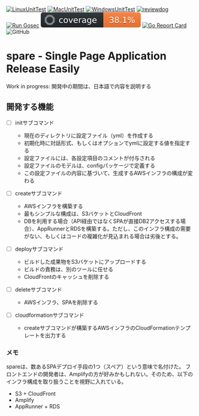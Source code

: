 [![LinuxUnitTest](https://github.com/nao1215/spare/actions/workflows/linux_test.yml/badge.svg)](https://github.com/nao1215/spare/actions/workflows/linux_test.yml)
[![MacUnitTest](https://github.com/nao1215/spare/actions/workflows/mac_test.yml/badge.svg)](https://github.com/nao1215/spare/actions/workflows/mac_test.yml)
[![WindowsUnitTest](https://github.com/nao1215/spare/actions/workflows/windows_test.yml/badge.svg)](https://github.com/nao1215/spare/actions/workflows/windows_test.yml)
[![reviewdog](https://github.com/nao1215/spare/actions/workflows/reviewdog.yml/badge.svg)](https://github.com/nao1215/spare/actions/workflows/reviewdog.yml)
[![Run Gosec](https://github.com/nao1215/spare/actions/workflows/security.yml/badge.svg)](https://github.com/nao1215/spare/actions/workflows/security.yml)
![Coverage](https://raw.githubusercontent.com/nao1215/octocovs-central-repo/main/badges/nao1215/spare/coverage.svg)
[![Go Report Card](https://goreportcard.com/badge/github.com/nao1215/spare)](https://goreportcard.com/report/github.com/nao1215/spare)
![GitHub](https://img.shields.io/github/license/nao1215/spare)

# spare - Single Page Application Release Easily
Work in progress: 開発中の期間は、日本語で内容を説明する

## 開発する機能
- [ ] initサブコマンド
  - 現在のディレクトリに設定ファイル（yml）を作成する
  - 初期化時に対話形式、もしくはオプションでymlに設定する値を指定する
  - 設定ファイルには、各設定項目のコメントが付与される
  - 設定ファイルのモデルは、configパッケージで定義する
  - この設定ファイルの内容に基づいて、生成するAWSインフラの構成が変わる
  
- [ ] createサブコマンド
  - AWSインフラを構築する
  - 最もシンプルな構成は、S3バケットとCloudFront
  - DBを利用する場合（API経由ではなくSPAが直接DB2アクセスする場合）、AppRunnerとRDSを構築する。ただし、このインフラ構成の需要がない、もしくはコードの複雑化が見込まれる場合は劣後とする。
  
- [ ] deployサブコマンド
  - ビルドした成果物をS3バケットにアップロードする
  - ビルドの責務は、別のツールに任せる
  - CloudFrontのキャッシュを削除する
    
- [ ] deleteサブコマンド
  - AWSインフラ、SPAを削除する
    
- [ ] cloudformationサブコマンド
  - createサブコマンドが構築するAWSインフラのCloudFormationテンプレートを出力する
  
### メモ
spareは、数あるSPAデプロイ手段の1つ（スペア）という意味で名付けた。
フロントエンドの開発者は、Amplifyの方が好みかもしれない。そのため、以下のインフラ構成を取り扱うことを視野に入れている。
- S3 + CloudFront
- Amplify 
- AppRunner + RDS
